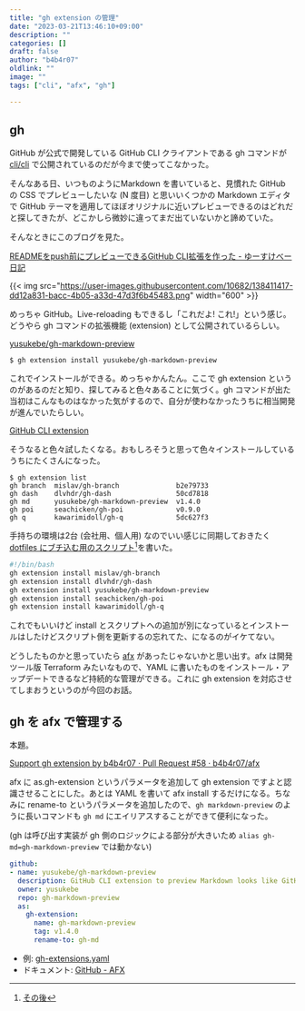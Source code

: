 ```yaml
---
title: "gh extension の管理"
date: "2023-03-21T13:46:10+09:00"
description: ""
categories: []
draft: false
author: "b4b4r07"
oldlink: ""
image: ""
tags: ["cli", "afx", "gh"]

---
```


## gh

GitHub が公式で開発している GitHub CLI クライアントである gh コマンドが [cli/cli](https://github.com/cli/cli) で公開されているのだが今まで使ってこなかった。

そんなある日、いつものようにMarkdown を書いていると、見慣れた GitHub の CSS でプレビューしたいな (N 度目) と思いいくつかの Markdown エディタで GitHub テーマを適用してほぼオリジナルに近いプレビューできるのはどれだと探してきたが、どこかしら微妙に違ってまだ出ていないかと諦めていた。

そんなときにこのブログを見た。

[READMEをpush前にプレビューできるGitHub CLI拡張を作った - ゆーすけべー日記](https://yusukebe.com/posts/2021/gh-markdown-preview/)

{{< img src="https://user-images.githubusercontent.com/10682/138411417-dd12a831-bacc-4b05-a33d-47d3f6b45483.png" width="600" >}}

めっちゃ GitHub。Live-reloading もできるし「これだよ! これ!」という感じ。どうやら gh コマンドの拡張機能 (extension) として公開されているらしい。

[yusukebe/gh-markdown-preview](https://github.com/yusukebe/gh-markdown-preview)

```console
$ gh extension install yusukebe/gh-markdown-preview
```

これでインストールができる。めっちゃかんたん。ここで gh extension というのがあるのだと知り、探してみると色々あることに気づく。gh コマンドが出た当初はこんなものはなかった気がするので、自分が使わなかったうちに相当開発が進んでいたらしい。

[GitHub CLI extension](https://github.com/topics/gh-extension)

そうなると色々試したくなる。おもしろそうと思って色々インストールしているうちにたくさんになった。

```console
$ gh extension list
gh branch  mislav/gh-branch              b2e79733
gh dash    dlvhdr/gh-dash                50cd7818
gh md      yusukebe/gh-markdown-preview  v1.4.0
gh poi     seachicken/gh-poi             v0.9.0
gh q       kawarimidoll/gh-q             5dc627f3
```

手持ちの環境は2台 (会社用、個人用) なのでいい感じに同期しておきたく [dotfiles にブチ込む用のスクリプト](https://github.com/b4b4r07/dotfiles/commit/c3da13fc27b4aad165487043b894c7c69c6e343f)[^1]を書いた。

```bash
#!/bin/bash
gh extension install mislav/gh-branch
gh extension install dlvhdr/gh-dash
gh extension install yusukebe/gh-markdown-preview
gh extension install seachicken/gh-poi
gh extension install kawarimidoll/gh-q
```

これでもいいけど install とスクリプトへの追加が別になっているとインストールはしたけどスクリプト側を更新するの忘れてた、になるのがイケてない。

どうしたものかと思っていたら [afx](https://github.com/b4b4r07/afx/) があったじゃないかと思い出す。afx は開発ツール版 Terraform みたいなもので、YAML に書いたものをインストール・アップデートできるなど持続的な管理ができる。これに gh extension を対応させてしまおうというのが今回のお話。


## gh を afx で管理する

本題。

[Support gh extension by b4b4r07 · Pull Request #58 · b4b4r07/afx](https://github.com/b4b4r07/afx/pull/58)

afx に as.gh-extension というパラメータを追加して gh extension ですよと認識させることにした。あとは YAML を書いて afx install するだけになる。ちなみに rename-to というパラメータを追加したので、`gh markdown-preview` のように長いコマンドも `gh md` にエイリアスすることができて便利になった。

(gh は呼び出す実装が gh 側のロジックによる部分が大きいため `alias gh-md=gh-markdown-preview` では動かない)

```yaml
github:
- name: yusukebe/gh-markdown-preview
  description: GitHub CLI extension to preview Markdown looks like GitHub.
  owner: yusukebe
  repo: gh-markdown-preview
  as:
    gh-extension:
      name: gh-markdown-preview
      tag: v1.4.0
      rename-to: gh-md
```

- 例: [gh-extensions.yaml](https://github.com/b4b4r07/dotfiles/blob/main/.config/afx/gh-extensions.yaml)
- ドキュメント: [GitHub - AFX](https://babarot.me/afx/configuration/package/github/#as)

[^1]: [その後](https://github.com/b4b4r07/dotfiles/commit/439c1580c1eade1f979e65460de860bbb30fac2c)
